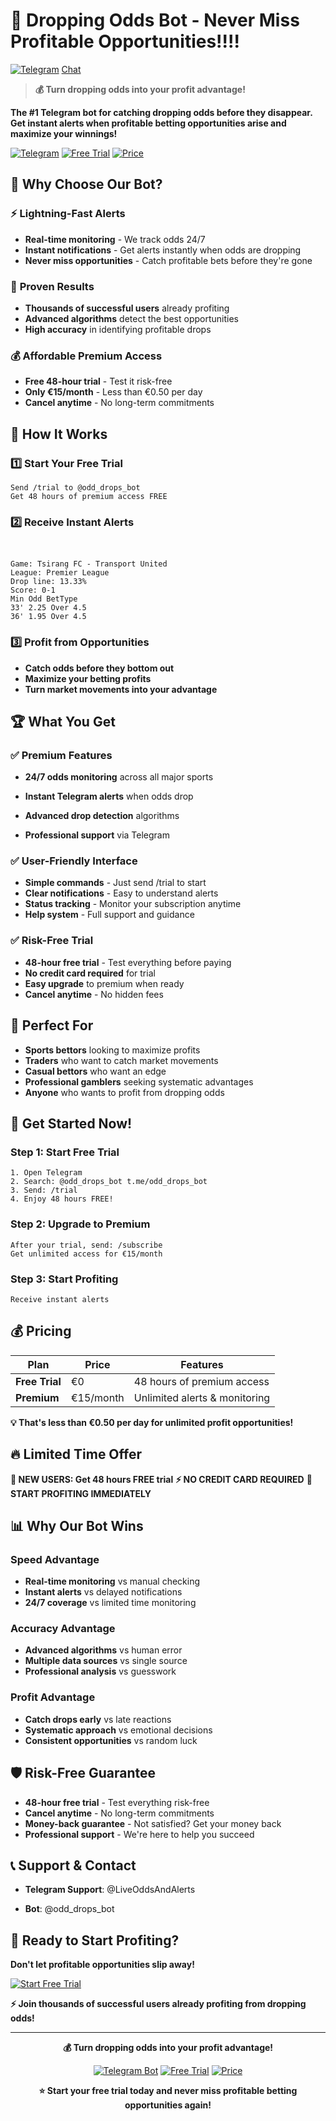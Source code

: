 # 🎯 Dropping Odds Bot - Never Miss Profitable Opportunities!!!!
[![Telegram](https://img.shields.io/badge/Telegram-Join%20Bot-blue?logo=telegram)](https://t.me/odd_drops_bot)
[Chat](https://t.me/LiveOddsAndAlerts)
> **💰 Turn dropping odds into your profit advantage!**

**The #1 Telegram bot for catching dropping odds before they disappear. Get instant alerts when profitable betting opportunities arise and maximize your winnings!**

[![Telegram](https://img.shields.io/badge/Telegram-@odd_drops_bot-blue.svg)](https://t.me/odd_drops_bot)
[![Free Trial](https://img.shields.io/badge/Free%20Trial-48%20Hours-green.svg)](https://t.me/odd_drops_bot)
[![Price](https://img.shields.io/badge/Price-€15%2Fmonth-orange.svg)](https://t.me/odd_drops_bot)

## 🚀 Why Choose Our Bot?

### ⚡ **Lightning-Fast Alerts**
- **Real-time monitoring** - We track odds 24/7
- **Instant notifications** - Get alerts instantly when odds are dropping
- **Never miss opportunities** - Catch profitable bets before they're gone

### 🎯 **Proven Results**
- **Thousands of successful users** already profiting
- **Advanced algorithms** detect the best opportunities
- **High accuracy** in identifying profitable drops

### 💰 **Affordable Premium Access**
- **Free 48-hour trial** - Test it risk-free
- **Only €15/month** - Less than €0.50 per day
- **Cancel anytime** - No long-term commitments

## 📱 How It Works

### 1️⃣ **Start Your Free Trial**
```
Send /trial to @odd_drops_bot
Get 48 hours of premium access FREE
```

### 2️⃣ **Receive Instant Alerts**
```


Game: Tsirang FC - Transport United
League: Premier League
Drop line: 13.33%
Score: 0-1
Min Odd BetType
33' 2.25 Over 4.5
36' 1.95 Over 4.5

```

### 3️⃣ **Profit from Opportunities**
- **Catch odds before they bottom out**
- **Maximize your betting profits**
- **Turn market movements into your advantage**

## 🏆 What You Get

### ✅ **Premium Features**
- **24/7 odds monitoring** across all major sports
- **Instant Telegram alerts** when odds drop
- **Advanced drop detection** algorithms

- **Professional support** via Telegram

### ✅ **User-Friendly Interface**
- **Simple commands** - Just send /trial to start
- **Clear notifications** - Easy to understand alerts
- **Status tracking** - Monitor your subscription anytime
- **Help system** - Full support and guidance

### ✅ **Risk-Free Trial**
- **48-hour free trial** - Test everything before paying
- **No credit card required** for trial
- **Easy upgrade** to premium when ready
- **Cancel anytime** - No hidden fees



## 🎯 Perfect For

- **Sports bettors** looking to maximize profits
- **Traders** who want to catch market movements
- **Casual bettors** who want an edge
- **Professional gamblers** seeking systematic advantages
- **Anyone** who wants to profit from dropping odds

## 🚀 Get Started Now!

### **Step 1: Start Free Trial**
```
1. Open Telegram
2. Search: @odd_drops_bot t.me/odd_drops_bot
3. Send: /trial
4. Enjoy 48 hours FREE!
```

### **Step 2: Upgrade to Premium**
```
After your trial, send: /subscribe
Get unlimited access for €15/month
```

### **Step 3: Start Profiting**
```
Receive instant alerts
```

## 💰 Pricing

| Plan | Price | Features |
|------|-------|----------|
| **Free Trial** | €0 | 48 hours of premium access |
| **Premium** | €15/month | Unlimited alerts & monitoring |

**💡 That's less than €0.50 per day for unlimited profit opportunities!**

## 🔥 Limited Time Offer

**🎁 NEW USERS: Get 48 hours FREE trial**
**⚡ NO CREDIT CARD REQUIRED**
**🚀 START PROFITING IMMEDIATELY**

## 📊 Why Our Bot Wins

### **Speed Advantage**
- **Real-time monitoring** vs manual checking
- **Instant alerts** vs delayed notifications
- **24/7 coverage** vs limited time monitoring

### **Accuracy Advantage**
- **Advanced algorithms** vs human error
- **Multiple data sources** vs single source
- **Professional analysis** vs guesswork

### **Profit Advantage**
- **Catch drops early** vs late reactions
- **Systematic approach** vs emotional decisions
- **Consistent opportunities** vs random luck

## 🛡️ Risk-Free Guarantee

- **48-hour free trial** - Test everything risk-free
- **Cancel anytime** - No long-term commitments
- **Money-back guarantee** - Not satisfied? Get your money back
- **Professional support** - We're here to help you succeed

## 📞 Support & Contact

- **Telegram Support**: @LiveOddsAndAlerts

- **Bot**: @odd_drops_bot

## 🎯 Ready to Start Profiting?

**Don't let profitable opportunities slip away!**

[![Start Free Trial](https://img.shields.io/badge/Start%20Free%20Trial-@odd_drops_bot-green.svg)](https://t.me/odd_drops_bot)

**⚡ Join thousands of successful users already profiting from dropping odds!**

---

<div align="center">

**💰 Turn dropping odds into your profit advantage!**

[![Telegram Bot](https://img.shields.io/badge/Telegram%20Bot-@odd_drops_bot-blue.svg)](https://t.me/odd_drops_bot)
[![Free Trial](https://img.shields.io/badge/Free%20Trial-48%20Hours-green.svg)](https://t.me/odd_drops_bot)
[![Price](https://img.shields.io/badge/Price-€15%2Fmonth-orange.svg)](https://t.me/odd_drops_bot)

**⭐ Start your free trial today and never miss profitable betting opportunities again!**

</div> 
